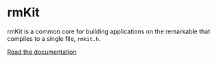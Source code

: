 # rmKit

rmKit is a common core for building applications on the remarkable that compiles
to a single file, `rmkit.h`.

[Read the documentation](https://rmkit-dev.github.io/rmkit)
